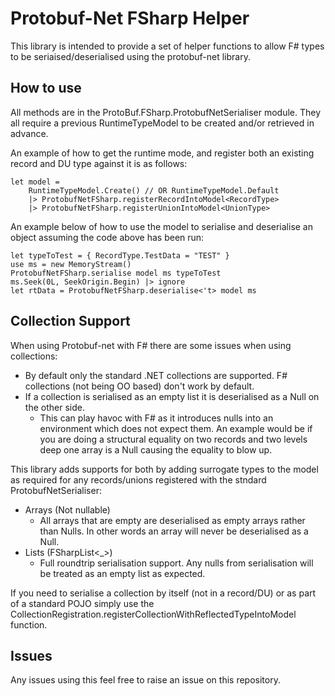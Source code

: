 # Protobuf-Net FSharp Helper #

This library is intended to provide a set of helper functions to allow F# types to be seriaised/deserialised
using the protobuf-net library.

## How to use ##

All methods are in the ProtoBuf.FSharp.ProtobufNetSerialiser module. They all require a previous RuntimeTypeModel
to be created and/or retrieved in advance.

An example of how to get the runtime mode, and register both an existing record and DU type against it is as follows:

    let model = 
        RuntimeTypeModel.Create() // OR RuntimeTypeModel.Default
        |> ProtobufNetFSharp.registerRecordIntoModel<RecordType> 
        |> ProtobufNetFSharp.registerUnionIntoModel<UnionType>

An example below of how to use the model to serialise and deserialise an object assuming the code above has been run:
    
    let typeToTest = { RecordType.TestData = "TEST" }
    use ms = new MemoryStream()
    ProtobufNetFSharp.serialise model ms typeToTest
    ms.Seek(0L, SeekOrigin.Begin) |> ignore
    let rtData = ProtobufNetFSharp.deserialise<'t> model ms

## Collection Support ##

When using Protobuf-net with F# there are some issues when using collections:

- By default only the standard .NET collections are supported. F# collections (not being OO based) don't work by default.
- If a collection is serialised as an empty list it is deserialised as a Null on the other side.
  - This can play havoc with F# as it introduces nulls into an environment which does not expect them.
    An example would be if you are doing a structural equality on two records and two levels deep one array is a Null
    causing the equality to blow up.

This library adds supports for both by adding surrogate types to the model as required for any records/unions registered with the stndard ProtobufNetSerialiser:

- Arrays (Not nullable)
  - All arrays that are empty are deserialised as empty arrays rather than Nulls. In other words an array will never be deserialised as a Null.
- Lists (FSharpList<_>)
  - Full roundtrip serialisation support. Any nulls from serialisation will be treated as an empty list as expected.

If you need to serialise a collection by itself (not in a record/DU) or as part of a standard POJO simply
use the CollectionRegistration.registerCollectionWithReflectedTypeIntoModel function.

## Issues ##

Any issues using this feel free to raise an issue on this repository.


            
